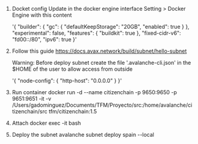1. Docket config
    Update in the docker engine interface Setting > Docker Engine with this content

    '{
    "builder": {
        "gc": {
        "defaultKeepStorage": "20GB",
        "enabled": true
        }
    },
    "experimental": false,
    "features": {
        "buildkit": true
    },
    "fixed-cidr-v6": "fd00::/80",
    "ipv6": true
    }'

2. Follow this guide https://docs.avax.network/build/subnet/hello-subnet

    Warning: Before deploy subnet create the file '.avalanche-cli.json' in the $HOME of the user to allow access from outside

    '{
        "node-config": {
            "http-host": "0.0.0.0"
        }
    }'

3. Run container
docker run -d --name citizenchain -p 9650:9650 -p 9651:9651 -it -v /Users/gadominguez/Documents/TFM/Proyecto/src:/home/avalanche/citizenchain/src tfm/citizenchain:1.5

4. Attach
docker exec -it <container id> bash

5. Deploy the subnet
avalanche subnet deploy spain --local